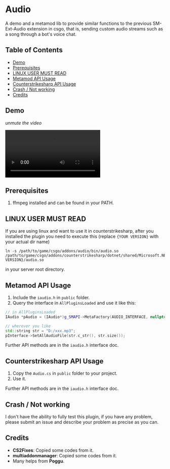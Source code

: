 # Audio
A demo and a metamod lib to provide similar functions to the previous SM-Ext-Audio extension in csgo, that is, sending custom audio streams such as a song through a bot's voice chat.

## Table of Contents
- [Demo](#demo)
- [Prerequisites](#prerequisites)
- [LINUX USER MUST READ](#linux-user-must-read)
- [Metamod API Usage](#metamod-api-usage)
- [Counterstrikesharp API Usage](#counterstrikesharp-api-usage)
- [Crash / Not working](#crash--not-working)
- [Credits](#credits)

## Demo
*unmute the video*
<div><video controls src="https://github.com/user-attachments/assets/27ca1fd5-6ae7-4d1f-be66-aa0bbea2fa22"></video></div>

## Prerequisites
1. ffmpeg installed and can be found in your PATH.

## LINUX USER MUST READ
If you are using linux and want to use it in counterstrikesharp, after you installed the plugin you need to execute this (replace `{YOUR VERSION}` with your actual dir name)
```
ln -s /path/to/game/csgo/addons/audio/bin/audio.so /path/to/game/csgo/addons/counterstrikesharp/dotnet/shared/Microsoft.NETCore.App/{YOUR VERSION}/audio.so
```
in your server root directory.

## Metamod API Usage
1. Include the `iaudio.h` in `public` folder.
2. Query the interface in `AllPluginsLoaded` and use it like this:
```c++
// in AllPluginsLoaded
IAudio *pAudio = (IAudio*)g_SMAPI->MetaFactory(AUDIO_INTERFACE, nullptr, nullptr);

// wherever you like
std::string str = "D:/xxx.mp3";
pInterface->SetAllAudioFile(str.c_str(), str.size());
```
Further API methods are in the `iaudio.h` interface doc.

## Counterstrikesharp API Usage
1. Copy the `Audio.cs` in `public` folder to your project.
2. Use it.

Further API methods are in the `iaudio.h` interface doc.

## Crash / Not working
I don't have the ability to fully test this plugin, if you have any problem, please submit an issue and describe your problem as precise as you can.

## Credits
- **CS2Fixes**: Copied some codes from it.
- **multiaddonmanager**: Copied some codes from it.
- Many helps from **Poggu**.

